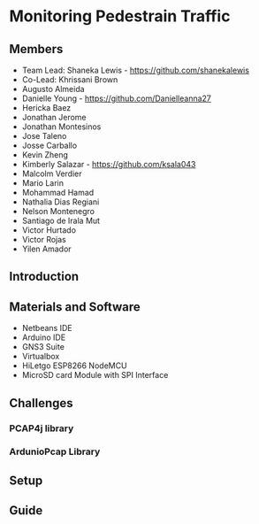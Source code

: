 # Monitoring Pedestrain Traffic
## Members
* Team Lead: Shaneka Lewis - https://github.com/shanekalewis
* Co-Lead: Khrissani Brown 
* Augusto	Almeida
* Danielle Young - https://github.com/Danielleanna27
* Hericka Baez
* Jonathan Jerome
* Jonathan Montesinos
* Jose Taleno
* Josse	Carballo
* Kevin	Zheng
* Kimberly Salazar - https://github.com/ksala043
* Malcolm	Verdier
* Mario	Larin
* Mohammad Hamad 
* Nathalia Dias Regiani
* Nelson Montenegro
* Santiago de Irala Mut
* Victor Hurtado
* Victor Rojas
* Yilen	Amador
## Introduction
## Materials and Software
* Netbeans IDE
* Arduino IDE
* GNS3 Suite
* Virtualbox
* HiLetgo ESP8266 NodeMCU
* MicroSD card Module with SPI Interface
## Challenges
### PCAP4j library
### ArdunioPcap Library
## Setup
## Guide
